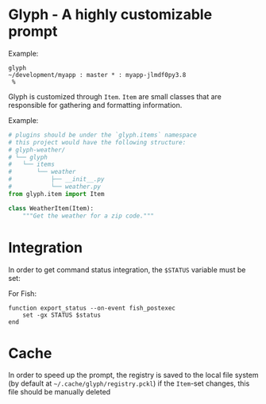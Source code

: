 # Glyph - A highly customizable prompt

Example:

```shell
glyph
~/development/myapp : master * : myapp-jlmdf0py3.8
 %
```

Glyph is customized through `Item`. `Item` are small classes that are responsible for gathering and formatting
information.

Example:

```python
# plugins should be under the `glyph.items` namespace
# this project would have the following structure:
# glyph-weather/
# └── glyph
#   └── items
#       └── weather
#           ├── __init__.py
#           └── weather.py
from glyph.item import Item

class WeatherItem(Item):
    """Get the weather for a zip code."""
```

# Integration

In order to get command status integration, the `$STATUS` variable must be set:

For Fish:

```
function export_status --on-event fish_postexec
    set -gx STATUS $status
end
```

# Cache

In order to speed up the prompt, the registry is saved to the local file system (by default at
`~/.cache/glyph/registry.pckl`) if the `Item`-set changes, this file should be manually deleted
